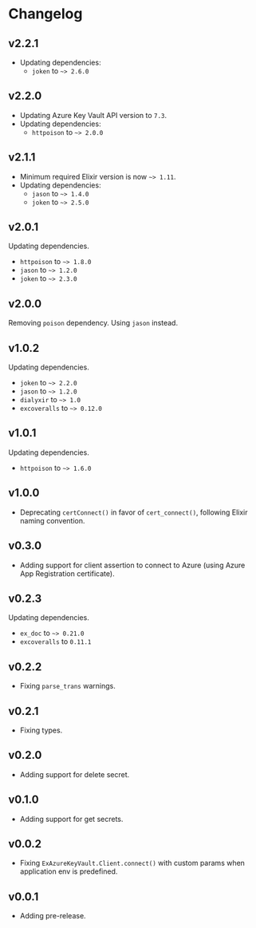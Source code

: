 # Changelog

## v2.2.1

- Updating dependencies:
  * `joken` to `~> 2.6.0`


## v2.2.0

- Updating Azure Key Vault API version to `7.3`.
- Updating dependencies:
  * `httpoison` to `~> 2.0.0`


## v2.1.1

- Minimum required Elixir version is now `~> 1.11`.
- Updating dependencies:
  * `jason` to `~> 1.4.0`
  * `joken` to `~> 2.5.0`


## v2.0.1

Updating dependencies.

* `httpoison` to `~> 1.8.0`
* `jason` to `~> 1.2.0`
* `joken` to `~> 2.3.0`

## v2.0.0

Removing `poison` dependency. Using `jason` instead.

## v1.0.2

Updating dependencies.

* `joken` to `~> 2.2.0`
* `jason` to `~> 1.2.0`
* `dialyxir` to `~> 1.0`
* `excoveralls` to `~> 0.12.0`

## v1.0.1

Updating dependencies.

* `httpoison` to `~> 1.6.0`

## v1.0.0

* Deprecating `certConnect()` in favor of `cert_connect()`, following Elixir naming convention.

## v0.3.0

* Adding support for client assertion to connect to Azure (using Azure App Registration certificate).

## v0.2.3

Updating dependencies.

* `ex_doc` to `~> 0.21.0`
* `excoveralls` to `0.11.1`

## v0.2.2

* Fixing `parse_trans` warnings.

## v0.2.1

* Fixing types.

## v0.2.0

* Adding support for delete secret.

## v0.1.0

* Adding support for get secrets.

## v0.0.2

* Fixing `ExAzureKeyVault.Client.connect()` with custom params when application env is predefined.

## v0.0.1

* Adding pre-release.
